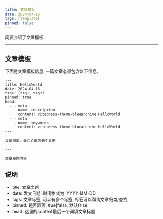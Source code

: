 ```yaml
---
title: 文章模板
date: 2024-04-16
tags: [template]
pinned: false
---
```


简要介绍了文章模板.

---

## 文章模板
下面是文章模板信息, 一篇文章必须包含以下信息.

```template
---
title: HelloWorld
date: 2024-04-16
tags: [tag1, tag2]
pinned: true
head:
  - - meta
    - name: description
      content: vitepress-theme-bluearchive HelloWorld
  - - meta
    - name: keywords
      content: vitepress theme bluearchive HelloWorld
---

文章摘要，会在文章列表中显示

---

文章主体内容

```

## 说明
- title: 文章主题
- date: 发文日期, 时间格式为: YYYY-MM-DD
- tags: 文章标签, 可以有多个标签, 标签可以帮助文章归类/查找
- pinned: 是否置顶, true|false, 默认false
- head: 这里的content最后一个词填文章标题





